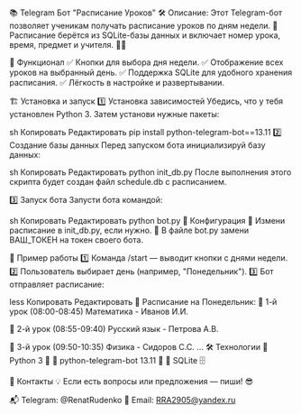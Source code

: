 📚 Telegram Бот "Расписание Уроков"
🛠 Описание:
Этот Telegram-бот позволяет ученикам получать расписание уроков по дням недели. 📅
Расписание берётся из SQLite-базы данных и включает номер урока, время, предмет и учителя. 👨‍🏫

🚀 Функционал
✅ Кнопки для выбора дня недели.
✅ Отображение всех уроков на выбранный день.
✅ Поддержка SQLite для удобного хранения расписания.
✅ Лёгкость в настройке и развертывании.

🏗 Установка и запуск
1️⃣ Установка зависимостей
Убедись, что у тебя установлен Python 3. Затем установи нужные пакеты:

sh
Копировать
Редактировать
pip install python-telegram-bot==13.11
2️⃣ Создание базы данных
Перед запуском бота инициализируй базу данных:

sh
Копировать
Редактировать
python init_db.py
После выполнения этого скрипта будет создан файл schedule.db с расписанием.

3️⃣ Запуск бота
Запусти бота командой:

sh
Копировать
Редактировать
python bot.py
🔧 Конфигурация
🔹 Измени расписание в init_db.py, если нужно.
🔹 В файле bot.py замени ВАШ_ТОКЕН на токен своего бота.

📌 Пример работы
1️⃣ Команда /start — выводит кнопки с днями недели.
2️⃣ Пользователь выбирает день (например, "Понедельник").
3️⃣ Бот отправляет расписание:

less
Копировать
Редактировать
📅 Расписание на Понедельник:
📖 1-й урок (08:00-08:45)
   Математика - Иванов И.И.

📖 2-й урок (08:55-09:40)
   Русский язык - Петрова А.В.

📖 3-й урок (09:50-10:35)
   Физика - Сидоров С.С.
...
🛠 Технологии
🔹 Python 3 🐍
🔹 python-telegram-bot 13.11 🤖
🔹 SQLite 🗄

📩 Контакты
💡 Если есть вопросы или предложения — пиши! 😎

📬 Telegram: @RenatRudenko
📧 Email: RRA2905@yandex.ru

